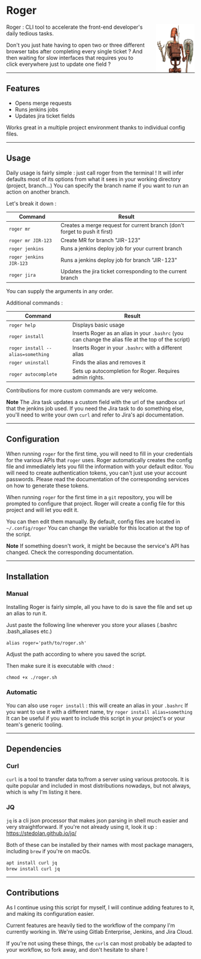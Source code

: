 # Roger
<img src="images/roger.png" height="130" align="right" style="padding-left:30px">

Roger : CLI tool to accelerate the front-end developer's daily tedious tasks.

Don't you just hate having to open two or three different browser tabs after completing every single ticket ?
And then waiting for slow interfaces that requires you to click everywhere just to update one field ?

---

## Features

- Opens merge requests
- Runs jenkins jobs
- Updates jira ticket fields

Works great in a multiple project environment thanks to individual config files.

----

## Usage

Daily usage is fairly simple : just call roger from the terminal !
It will infer defaults most of its options from what it sees in your working directory (project, branch...)
You can specify the branch name if you want to run an action on another branch.

Let's break it down :

|Command|Result|
|-|-|
|`roger mr`|Creates a merge request for current branch (don't forget to push it first)|
|`roger mr JIR-123`|Create MR for branch "JIR-123"|
|`roger jenkins`|Runs a jenkins deploy job for your current branch|
|`roger jenkins JIR-123`|Runs a jenkins deploy job for branch "JIR-123"|
|`roger jira`|Updates the jira ticket corresponding to the current branch|

You can supply the arguments in any order.

Additional commands :

|Command|Result|
|-|-|
|`roger help`|Displays basic usage|
|`roger install`|Inserts Roger as an alias in your `.bashrc` (you can change the alias file at the top of the script)|
|`roger install --alias=something`|Inserts Roger in your `.bashrc` with a different alias|
|`roger uninstall`|Finds the alias and removes it|
|`roger autocomplete`|Sets up autocompletion for Roger. Requires admin rights.|

Contributions for more custom commands are very welcome.

__Note__ The Jira task updates a custom field with the url of the sandbox url that the jenkins job used.
If you need the Jira task to do something else, you'll need to write your own `curl` and refer to Jira's api documentation.


----

## Configuration

When running `roger` for the first time, you will need to fill in your credentials for the various APIs that `roger` uses.
Roger automatically creates the config file and immediately lets you fill the information with your default editor.
You will need to create authentication tokens, you can't just use your account passwords.
Please read the documentation of the corresponding services on how to generate these tokens.

When running `roger` for the first time in a `git` repository, you will be prompted to configure that project.
Roger will create a config file for this project and will let you edit it.

You can then edit them manually. By default, config files are located in `~/.config/roger`
You can change the variable for  this location at the top of the script.


__Note__
If something doesn't work, it might be because the service's API has changed. Check the corresponding documentation.

----

## Installation

### Manual

Installing Roger is fairly simple, all you have to do is save the file and set up an alias to run it.

Just paste the following line wherever you store your aliases (.bashrc .bash_aliases etc.)
```shell
alias roger='path/to/roger.sh'
```
Adjust the path according to where you saved the script.

Then make sure it is executable with `chmod` :
```shell
chmod +x ./roger.sh
```

### Automatic

You can also use `roger install` : this will create an alias in your `.bashrc`
If you want to use it with a different name, try `roger install alias=something`
It can be useful if you want to include this script in your project's or your team's generic tooling.


----

## Dependencies

### Curl
`curl` is a tool to transfer data to/from a server using various protocols.
It is quite popular and included in most distributions nowadays, but not always, which is why I'm listing it here.

### JQ
`jq` is a cli json processor that makes json parsing in shell much easier and very straightforward.
If you're not already using it, look it up : https://stedolan.github.io/jq/

Both of these can be installed by their names with most package managers, including `brew` if you're on macOs.
```shell
apt install curl jq
brew install curl jq
```

----

## Contributions

As I continue using this script for myself, I will continue adding features to it, and making its configuration easier.

Current features are heavily tied to the workflow of the company I'm currently working in.
We're using Gitlab Enterprise, Jenkins, and Jira Cloud.

If you're not using these things, the `curl`s can most probably be adapted to your workflow, so fork away, and don't hesitate to share !
